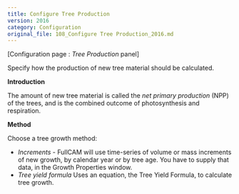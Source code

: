 ```yaml
---
title: Configure Tree Production
version: 2016
category: Configuration
original_file: 108_Configure Tree Production_2016.md
---
```


[Configuration page : *Tree Production*
panel]

Specify how the production of new tree material should be calculated.

**Introduction**

The amount of new tree material is called the *net primary production*
(NPP) of the trees, and is the combined outcome of photosynthesis and
respiration.

**Method**

Choose a tree growth method:

- *Increments* - FullCAM will use time-series of volume or mass
  increments of new growth, by calendar year or by tree age. You have to
  supply that data, in the Growth
  Properties window.
- *Tree yield formula* Uses an equation, the Tree Yield
  Formula, to calculate tree growth.